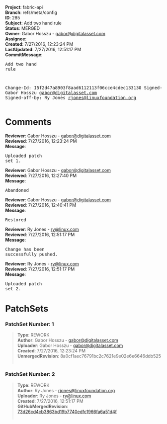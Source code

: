 <strong>Project</strong>: fabric-api<br><strong>Branch</strong>: refs/meta/config<br><strong>ID</strong>: 285<br><strong>Subject</strong>: Add two hand rule<br><strong>Status</strong>: MERGED<br><strong>Owner</strong>: Gabor Hosszu - gabor@digitalasset.com<br><strong>Assignee</strong>:<br><strong>Created</strong>: 7/27/2016, 12:23:24 PM<br><strong>LastUpdated</strong>: 7/27/2016, 12:51:17 PM<br><strong>CommitMessage</strong>:<br><pre>Add two hand rule

Change-Id: I5f2d47a8903f8aad6112113f06cce4cdec133130
Signed-off-by: Gabor Hosszu <gabor@digitalasset.com>
Signed-off-by: Ry Jones <rjones@linuxfoundation.org>
</pre><h1>Comments</h1><strong>Reviewer</strong>: Gabor Hosszu - gabor@digitalasset.com<br><strong>Reviewed</strong>: 7/27/2016, 12:23:24 PM<br><strong>Message</strong>: <pre>Uploaded patch set 1.</pre><strong>Reviewer</strong>: Gabor Hosszu - gabor@digitalasset.com<br><strong>Reviewed</strong>: 7/27/2016, 12:27:40 PM<br><strong>Message</strong>: <pre>Abandoned</pre><strong>Reviewer</strong>: Gabor Hosszu - gabor@digitalasset.com<br><strong>Reviewed</strong>: 7/27/2016, 12:40:41 PM<br><strong>Message</strong>: <pre>Restored</pre><strong>Reviewer</strong>: Ry Jones - ry@linux.com<br><strong>Reviewed</strong>: 7/27/2016, 12:51:17 PM<br><strong>Message</strong>: <pre>Change has been successfully pushed.</pre><strong>Reviewer</strong>: Ry Jones - ry@linux.com<br><strong>Reviewed</strong>: 7/27/2016, 12:51:17 PM<br><strong>Message</strong>: <pre>Uploaded patch set 2.</pre><h1>PatchSets</h1><h3>PatchSet Number: 1</h3><blockquote><strong>Type</strong>: REWORK<br><strong>Author</strong>: Gabor Hosszu - gabor@digitalasset.com<br><strong>Uploader</strong>: Gabor Hosszu - gabor@digitalasset.com<br><strong>Created</strong>: 7/27/2016, 12:23:24 PM<br><strong>UnmergedRevision</strong>: 8a0cf1aec76791bc2c7621e9e02e6e6646ddb525<br><br></blockquote><h3>PatchSet Number: 2</h3><blockquote><strong>Type</strong>: REWORK<br><strong>Author</strong>: Ry Jones - rjones@linuxfoundation.org<br><strong>Uploader</strong>: Ry Jones - ry@linux.com<br><strong>Created</strong>: 7/27/2016, 12:51:17 PM<br><strong>GitHubMergedRevision</strong>: [73d26cd4cb3863bd19b7740edfc1966fa6a51d4f](https://github.com/hyperledger/fabric-api/commit/73d26cd4cb3863bd19b7740edfc1966fa6a51d4f)<br><br></blockquote>